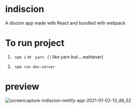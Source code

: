 # indiscion
A discion app made with React and bundled with webpack

# To run project 
1. <code> npm i</code> or <code> yarn </code>  ( i like yarn but....wahtever) 

2. <code> npm run dev-server</code>

# preview 

![screencapture-indiscion-netlify-app-2021-01-02-13_48_52](https://user-images.githubusercontent.com/24504245/103453551-4bfb5280-4d01-11eb-82e5-09427d0e6807.png)

